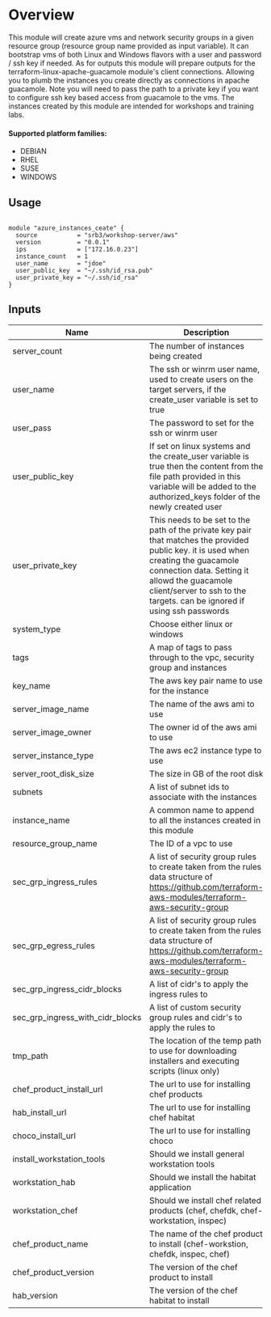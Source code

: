 # Overview
This module will create azure vms and network security groups in a given resource group (resource group name provided as input variable). It can bootstrap vms of both Linux and Windows flavors with a user and password / ssh key if needed. As for outputs this module will prepare outputs for the terraform-linux-apache-guacamole module's client connections. Allowing you to plumb the instances you create directly as connections in apache guacamole. Note you will need to pass the path to a private key if you want to configure ssh key based access from guacamole to the vms. The instances created by this module are intended for workshops and training labs.

#### Supported platform families:
 * DEBIAN
 * RHEL
 * SUSE
 * WINDOWS

## Usage

```hcl

module "azure_instances_ceate" {
  source           = "srb3/workshop-server/aws"
  version          = "0.0.1"
  ips              = ["172.16.0.23"]
  instance_count   = 1
  user_name        = "jdoe"
  user_public_key  = "~/.ssh/id_rsa.pub" 
  user_private_key = "~/.ssh/id_rsa"
}
```

## Inputs

| Name | Description | Type | Default | Required |
|------|-------------|------|---------|----------|
|server_count|The number of instances being created|number|0|no|
|user_name|The ssh or winrm user name, used to create users on the target servers, if the create_user variable is set to true|string||yes|
|user_pass|The password to set for the ssh or winrm user|string|""|no|
|user_public_key|If set on linux systems and the create_user variable is true then the content from the file path provided in this variable will be added to the authorized_keys folder of the newly created user|string|""|no|
|user_private_key|This needs to be set to the path of the private key pair that matches the provided public key. it is used when creating the guacamole connection data. Setting it allowd the guacamole client/server to ssh to the targets. can be ignored if using ssh passwords|string|""|no|
|system_type|Choose either linux or windows|string|"linux"|no|
|tags|A map of tags to pass through to the vpc, security group and instances|map|{}|no|
|key_name|The aws key pair name to use for the instance|string||yes|
|server_image_name|The name of the aws ami to use|string||yes|
|server_image_owner|The owner id of the aws ami to use|string||yes|
|server_instance_type|The aws ec2 instance type to use|string|"t2.medium"|no|
|server_root_disk_size|The size in GB of the root disk|number|30|no|
|subnets|A list of subnet ids to associate with the instances|list||yes|
|instance_name|A common name to append to all the instances created in this module|string||yes|
|resource_group_name|The ID of a vpc to use|string||yes|
|sec_grp_ingress_rules|A list of security group rules to create taken from the rules data structure of https://github.com/terraform-aws-modules/terraform-aws-security-group|list||yes|
|sec_grp_egress_rules|A list of security group rules to create taken from the rules data structure of https://github.com/terraform-aws-modules/terraform-aws-security-group|list|["all-all"]|no|
|sec_grp_ingress_cidr_blocks|A list of cidr's to apply the ingress rules to|list|["0.0.0.0/0"]|no|
|sec_grp_ingress_with_cidr_blocks|A list of custom security group rules and cidr's to apply the rules to|list|[]|no|
|tmp_path|The location of the temp path to use for downloading installers and executing scripts (linux only)|string|/var/tmp/workstation_install|no|
|chef_product_install_url|The url to use for installing chef products|string|https://www.chef.io/chef/install.sh|no|
|hab_install_url|The url to use for installing chef habitat|string|https://raw.githubusercontent.com/habitat-sh/habitat/master/components/hab/install.sh|no|
|choco_install_url|The url to use for installing choco|string|https://chocolatey.org/install.ps1|no|
|install_workstation_tools|Should we install general workstation tools|bool|false|no|
|workstation_hab|Should we install the habitat application|bool|false|no|
|workstation_chef|Should we install chef related products (chef, chefdk, chef-workstation, inspec)|bool|false|no|
|chef_product_name|The name of the chef product to install (chef-workstion, chefdk, inspec, chef)|string|chef-workstation|no|
|chef_product_version|The version of the chef product to install|string|latest|no|
|hab_version|The version of the chef habitat to install|string|latest|no|
